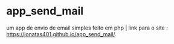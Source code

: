 # app_send_mail
um app de envio de email simples feito em php |
link para o site : https://jonatas401.github.io/app_send_mail/. 

